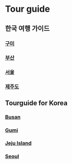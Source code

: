 # Tour guide

## 한국 여행 가이드

### [구미](https://github.com/chobocho/tourguide/blob/master/Gumi/README_KR.md)    
### [부산](https://github.com/chobocho/tourguide/blob/master/Busan/README_KR.md)    
### [서울](https://github.com/chobocho/tourguide/blob/master/Seoul/README_KR.md)  
### [제주도](https://github.com/chobocho/tourguide/blob/master/JejuIsland/README_KR.md)    
  
## Tourguide for Korea

### [Busan](https://github.com/chobocho/tourguide/blob/master/Busan/README.md)    
### [Gumi](https://github.com/chobocho/tourguide/blob/master/Gumi/README.md)    
### [Jeju Island](https://github.com/chobocho/tourguide/blob/master/JejuIsland/README.md)    
### [Seoul](https://github.com/chobocho/tourguide/blob/master/Seoul/README.md)    